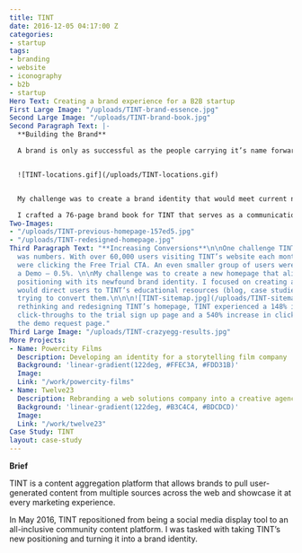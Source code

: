 ```yaml
---
title: TINT
date: 2016-12-05 04:17:00 Z
categories:
- startup
tags:
- branding
- website
- iconography
- b2b
- startup
Hero Text: Creating a brand experience for a B2B startup
First Large Image: "/uploads/TINT-brand-essence.jpg"
Second Large Image: "/uploads/TINT-brand-book.jpg"
Second Paragraph Text: |-
  **Building the Brand**

  A brand is only as successful as the people carrying it’s name forward. As TINT’s team expanded across multiple regions, it was important to create unity with the brand.


  ![TINT-locations.gif](/uploads/TINT-locations.gif)


  My challenge was to create a brand identity that would meet current needs and also carry the business into the future.

  I crafted a 76-page brand book for TINT that serves as a communication & identity style guide.
Two-Images:
- "/uploads/TINT-previous-homepage-157ed5.jpg"
- "/uploads/TINT-redesigned-homepage.jpg"
Third Paragraph Text: "**Increasing Conversions**\n\nOne challenge TINT was facing
  was numbers. With over 60,000 users visiting TINT’s website each month, only 2.5%
  were clicking the Free Trial CTA. An even smaller group of users were clicking Request
  a Demo — 0.5%. \n\nMy challenge was to create a new homepage that aligned TINT’s
  positioning with its newfound brand identity. I focused on creating a homepage that
  would direct users to TINT’s educational resources (blog, case studies, etc.) before
  trying to convert them.\n\n\n![TINT-sitemap.jpg](/uploads/TINT-sitemap.jpg)\n\n\nBy
  rethinking and redesigning TINT’s homepage, TINT experienced a 148% increase in
  click-throughs to the trial sign up page and a 540% increase in click-throughs to
  the demo request page."
Third Large Image: "/uploads/TINT-crazyegg-results.jpg"
More Projects:
- Name: Powercity Films
  Description: Developing an identity for a storytelling film company
  Background: 'linear-gradient(122deg, #FFEC3A, #FDD31B)'
  Image: 
  Link: "/work/powercity-films"
- Name: Twelve23
  Description: Rebranding a web solutions company into a creative agency
  Background: 'linear-gradient(122deg, #B3C4C4, #BDCDCD)'
  Image: 
  Link: "/work/twelve23"
Case Study: TINT
layout: case-study
---
```


**Brief**

TINT is a content aggregation platform that allows brands to pull user-generated content from multiple sources across the web and showcase it at every marketing experience. 

In May 2016, TINT repositioned from being a social media display tool to an all-inclusive community content platform. I was tasked with taking TINT’s new positioning and turning it into a brand identity.